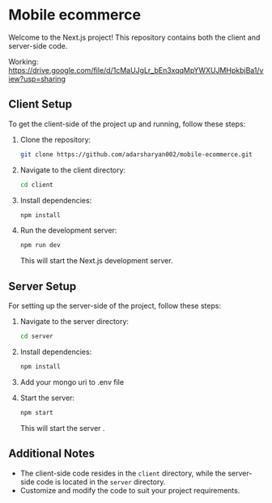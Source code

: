 # Mobile ecommerce

Welcome to the Next.js project! This repository contains both the client and server-side code.

Working: https://drive.google.com/file/d/1cMaUJgLr_bEn3xqqMpYWXUJMHpkbjBa1/view?usp=sharing

## Client Setup

To get the client-side of the project up and running, follow these steps:

1. Clone the repository:
    ```bash
    git clone https://github.com/adarsharyan002/mobile-ecommerce.git
    ```
    

2. Navigate to the client directory:
    ```bash
    cd client
    ```

3. Install dependencies:
    ```bash
    npm install
    ```

4. Run the development server:
    ```bash
    npm run dev
    ```
    This will start the Next.js development server.

## Server Setup

For setting up the server-side of the project, follow these steps:

1. Navigate to the server directory:
    ```bash
    cd server
    ```

2. Install dependencies:
    ```bash
    npm install
    ```
3. Add your mongo uri to .env file
4. Start the server:
    ```bash
    npm start
    ```
    This will start the server .

## Additional Notes

- The client-side code resides in the `client` directory, while the server-side code is located in the `server` directory.
- Customize and modify the code to suit your project requirements.


